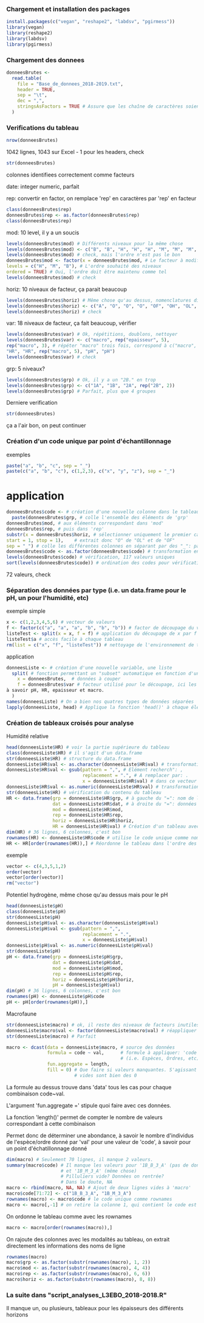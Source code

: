 ### Chargement et installation des packages ###
```R
install.packages(c("vegan", "reshape2", "labdsv", "pgirmess"))
library(vegan)
library(reshape2)
library(labdsv)
library(pgirmess)
```
### Chargement des donnees ###
```R
donneesBrutes <-
  read.table(
    file = "Base_de_donnees_2018-2019.txt",
    header = TRUE,
    sep = "\t", 
    dec = ",",
    stringsAsFactors = TRUE # Assure que les chaîne de caractères soient enregistrées en facteurs
  )
```
### Verifications du tableau ###
```R
nrow(donneesBrutes) 
```
1042 lignes, 1043 sur Excel - 1 pour les headers, check
```R
str(donneesBrutes)
```
colonnes identifiees correctement comme facteurs

date: integer numeric, parfait

rep: convertir en factor, on remplace 'rep' en caractères par 'rep' en facteur
```R
class(donneesBrutes$rep)
donneesBrutes$rep <- as.factor(donneesBrutes$rep)
class(donneesBrutes$rep)
```
mod: 10 level, il y a un soucis
```R
levels(donneesBrutes$mod) # Différents niveaux pour la même chose
levels(donneesBrutes$mod) <- c("B", "B", "H", "H", "H", "M", "M", "M", "M", "M") # On remplace ces niveaux
levels(donneesBrutes$mod) # check, mais l'ordre n'est pas le bon
donneesBrutes$mod <- factor(x = donneesBrutes$mod, # Le facteur à modifier
levels = c("H", "M", "B"), # L'ordre souhaité des niveaux
ordered = TRUE) # Oui, l'ordre doit être maintenu comme tel
levels(donneesBrutes$mod) # check
```
horiz: 10 niveaux de facteur, ça parait beaucoup
```R
levels(donneesBrutes$horiz) # Même chose qu'au dessus, nomenclatures différentes pour la même chose
levels(donneesBrutes$horiz) <- c("A", "O", "O", "O", "OF", "OH", "OL", "A", "A", "A")
levels(donneesBrutes$horiz) # check
```
var: 18 niveaux de facteur, ça fait beaucoup, vérifier
```R
levels(donneesBrutes$var) # Ok, répétitions, doublons, nettoyer
levels(donneesBrutes$var) <- c("macro", rep("epaisseur", 5), 
rep("macro", 3), # répéter "macro" trois fois, correspond à c("macro", "macro", "macro")
"HR", "HR", rep("macro", 5), "pH", "pH")
levels(donneesBrutes$var) # check
```
grp: 5 niveaux?
```R
levels(donneesBrutes$grp) # Ok, il y a un "2B." en trop
levels(donneesBrutes$grp) <- c("1A", "1B", "2A", rep("2B", 2))
levels(donneesBrutes$grp) # Parfait, plus que 4 groupes
```
Derniere verification
```R
str(donneesBrutes)
```
ça a l'air bon, on peut continuer


### Création d'un code unique par point d'échantillonnage ###

exemples
```R
paste("a", "b", "c", sep = "_")
paste(c("a", "b", "c"), c(1,2,3), c("x", "y", "z"), sep = "_")
```
# application
```R
donneesBrutes$code <- # création d'une nouvelle colonne dans le tableau
  paste(donneesBrutes$grp, # colle l'ensemble des éléments de 'grp'
donneesBrutes$mod, # aux éléments correspondant dans 'mod'
donneesBrutes$rep, # puis dans 'rep'
substr(x = donneesBrutes$horiz, # sélectionner uniquement le premier caractère de l'horizon
start = 1, stop = 1),    # extrait donc "O" de "OL" et de "OF"
sep = "_") # colle les différentes colonnes en séparant par des "_": par exemple 1B_H_2_A
donneesBrutes$code <- as.factor(donneesBrutes$code) # transformation en facteur
levels(donneesBrutes$code) # vérification, 117 valeurs uniques
sort(levels(donneesBrutes$code)) # ordination des codes pour vérification
```
72 valeurs, check


### Séparation des données par type (i.e. un data.frame pour le pH, un pour l'humidité, etc)

exemple simple
```R
x <- c(1,2,3,4,5,6) # vecteur de valeurs
f <- factor(c("a", "a", "a", "b", "b", "b")) # factor de découpage du vecteur
listeTest <- split(x = x, f = f) # application du découpage de x par f grâce à al fonction split()
listeTest$a # accès facile à chaque tableau
rm(list = c("x", "f", "listeTest")) # nettoyage de l'environnement de travail
```
application
```R
donneesListe <- # création d'une nouvelle variable, une liste
  split( # fonction permettant un "subset" automatique en fonction d'un facteur
    x = donneesBrutes,  # données à couper
    f = donneesBrutes$var # facteur utilisé pour le découpage, ici les différents types de données
à savoir pH, HR, epaisseur et macro.                      
  )
names(donneesListe) # On a bien nos quatres types de données séparées
lapply(donneesListe, head) # Applique la fonction 'head()' à chaque élément de la liste
```


### Création de tableaux croisés pour analyse

Humidité relative
```R
head(donneesListe$HR) # voir la partie supérieure du tableau
class(donneesListe$HR) # il s'agit d'un data.frame
str(donneesListe$HR) # structure du data.frame
donneesListe$HR$val <- as.character(donneesListe$HR$val) # transformation d'un factor en character
donneesListe$HR$val <- gsub(pattern = ",", # Elément recherch": ,
                            replacement = ".", # A remplacer par: .
                            x = donneesListe$HR$val) # dans ce vecteur
donneesListe$HR$val <- as.numeric(donneesListe$HR$val) # transformation des lettres en valeurs numériques
str(donneesListe$HR) # vérification du contenu du tableau
HR <- data.frame(grp = donneesListe$HR$grp, # à gauche du "=": nom de la colonne/objet
                 dat = donneesListe$HR$dat, # à droite du "=": données à placer dans l'objet
                 mod = donneesListe$HR$mod, 
                 rep = donneesListe$HR$rep, 
                 horiz = donneesListe$HR$horiz, 
                 HR = donneesListe$HR$val) # Création d'un tableau avec les bonnes valeurs
dim(HR) # 36 lignes, 6 colonnes, c'est bon
rownames(HR) <- donneesListe$HR$code # utilise le code unique comme nom de lignes
HR <- HR[order(rownames(HR)),] # Réordonne le tableau dans l'ordre des rownames
```
exemple
```R
vector <- c(4,3,5,1,2)
order(vector)
vector[order(vector)]
rm("vector")
```
Potentiel hydrogène, même chose qu'au dessus mais pour le pH
```R
head(donneesListe$pH)
class(donneesListe$pH)
str(donneesListe$pH)
donneesListe$pH$val <- as.character(donneesListe$pH$val)
donneesListe$pH$val <- gsub(pattern = ",",
                            replacement = ".",
                            x = donneesListe$pH$val)
donneesListe$pH$val <- as.numeric(donneesListe$pH$val)
str(donneesListe$pH)
pH <- data.frame(grp = donneesListe$pH$grp, 
                 dat = donneesListe$pH$dat,
                 mod = donneesListe$pH$mod, 
                 rep = donneesListe$pH$rep, 
                 horiz = donneesListe$pH$horiz, 
                 pH = donneesListe$pH$val)
dim(pH) # 36 lignes, 6 colonnes, c'est bon
rownames(pH) <- donneesListe$pH$code
pH <- pH[order(rownames(pH)),]
```
Macrofaune
```R
str(donneesListe$macro) # ok, il reste des niveaux de facteurs inutiles dans 'val' et 'horiz'
donneesListe$macro$val <- factor(donneesListe$macro$val) # réappliquer 'factor()' retire les niveaux inutiles
str(donneesListe$macro) # Parfait

macro <- dcast(data = donneesListe$macro, # source des données
               formula = code ~ val,      # formule à appliquer: 'code' en lignes et 'val' 
                                          # (i.e. Espèces, Ordres, etc) en colonnes
               fun.aggregate = length,
               fill = 0) # Que faire si valeurs manquantes. S'agissant d'abondances les valeurs
                         # vides sont bien des 0
```
La formule au dessus trouve dans 'data' tous les cas pour chaque combinaison code~val. 

L'argument 'fun.aggregate =' stipule quoi faire avec ces données. 

La fonction 'length()' permet de compter le nombre de valeurs correspondant à cette combinaison

Permet donc de déterminer une abondance, à savoir le nombre d'individus de l'espèce/ordre donné par 'val' pour une valeur de 'code', à savoir pour un point d'échatillonnage donné
```R
dim(macro) # Seulement 70 lignes, il manque 2 valeurs.
summary(macro$code) # Il manque les valeurs pour '1B_B_3_A' (pas de données dans le tableau)
                    # et '1B_M_3_A' (même chose)
                    # Pilluliers vide? Données on rentrée?
                    # Dans le doute, NA
macro <- rbind(macro, NA, NA) # Ajout de deux lignes vides à 'macro'
macro$code[71:72] <- c("1B_B_3_A", "1B_M_3_A")
rownames(macro) <- macro$code # le code unique comme rownames
macro <- macro[,-1] # on retire la colonne 1, qui contient le code est maintenant en rownames
```
On ordonne le tableau comme avec les rownames
```R
macro <- macro[order(rownames(macro)),]
```
On rajoute des colonnes avec les modalités au tableau, on extrait directement les informations des noms de ligne

```R
rownames(macro)
macro$grp <- as.factor(substr(rownames(macro), 1, 2))
macro$mod <- as.factor(substr(rownames(macro), 4, 4))
macro$rep <- as.factor(substr(rownames(macro), 6, 6))
macro$horiz <- as.factor(substr(rownames(macro), 8, 8))
```
### La suite dans "script_analyses_L3EBO_2018-2018.R"

Il manque un, ou plusieurs, tableaux pour les épaisseurs des différents horizons